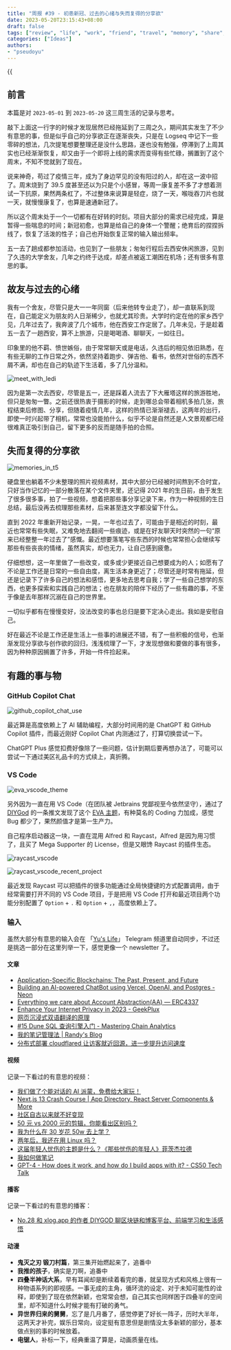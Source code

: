 ```yaml
---
title: "周报 #39 - 初患新冠、过去的心绪与失而复得的分享欲"
date: 2023-05-20T23:15:43+08:00
draft: false
tags: ["review", "life", "work", "friend", "travel", "memory", "share", "writing", "raycast", "vscode"]
categories: ["Ideas"]
authors:
- "pseudoyu"
---
```


{{<audio src="audios/here_after_us.mp3" caption="《后来的我们 - 五月天》" >}}

## 前言

本篇是对 `2023-05-01` 到 `2023-05-20` 这三周生活的记录与思考。

敲下上面这一行字的时候才发现居然已经拖延到了三周之久，期间其实发生了不少有意思的事，但是似乎自己的分享欲正在逐渐丧失，只是在 Logseq 中记下一些零碎的想法，几次提笔想要整理还是没什么思路，遂也没有勉强，停滞到了上周其实也已经渐渐恢复，却又由于一个即将上线的需求而变得有些忙碌，搁置到了这个周末，不知不觉就到了现在。

说来神奇，苟过了疫情三年，成为了身边罕见的没有阳过的人，却在这一波中招了。周末烧到了 39.5 度甚至还以为只是个小感冒，等周一康复差不多了才想着测试一下抗原，果然两条杠了，不过整体来说算是轻症，烧了一天，喉咙吞刀片也就一天，就慢慢康复了，也算是速通新冠了。

所以这个周末处于一个一切都有在好转的时刻。项目大部分的需求已经完成，算是暂得一些喘息的时间；新冠初愈，也算是给自己的身体一个警醒；绝育后的捏捏拆线了，恢复了活泼的性子；自己也开始恢复正常的输入输出频率。

五一去了趟成都参加活动，也见到了一些朋友；匆匆行程后去西安休闲旅游，见到了久违的大学舍友，几年之约终于达成，却差点被返工潮困在机场；还有很多有意思的事。

## 故友与过去的心绪

我有一个舍友，尽管只是大一一年同窗（后来他转专业走了），却一直联系到现在，自己能定义为朋友的人日渐稀少，也就尤其珍贵。大学时约定在他的家乡西宁见，几年过去了，我奔波了几个城市，他在西安工作定居了。几年未见，于是趁着五一去了一趟西安，算不上旅游，只是喝喝酒、聊聊天，一如往日。

印象里的他不羁、愤世嫉俗，由于常常聊天或是电话，久违后的相见依旧熟悉，在有些无聊的工作日常之外，依然坚持着跑步、弹吉他、看书，依然对世俗的东西不屑不满，却也在自己的轨迹下生活着，多了几分温和。

![meet_with_ledi](https://image.pseudoyu.com/images/meet_with_ledi.jpg)

因为是第一次去西安，尽管是五一，还是踩着人流去了下大雁塔这样的旅游胜地，但只是匆匆一瞥。之前还很热衷于摄影的时候，走到哪总会带着相机多拍几张，旅程结束后修图、分享，但随着疫情几年，这样的热情已渐渐褪去，这两年的出行，即使一时兴起带了相机，常常也没能拍什么，似乎不论是自然还是人文景观都已经很难真正吸引到自己，留下更多的反而是随手拍的合照。

## 失而复得的分享欲

![memories_in_t5](https://image.pseudoyu.com/images/memories_in_t5.png)

硬盘里也躺着不少未整理的照片视频素材，其中大部分已经被时间熬到不合时宜，只好当作记忆的一部分散落在某个文件夹里，还记得 2021 年的生日前，由于发生了很多很多事，拍了一些视频，想着把那些事分享记录下来，作为一种视频的生日总结，最后没再去梳理那些素材，后来甚至连文字都没留下什么。

直到 2022 年重新开始记录，一晃，一年也过去了，可能由于是相近的时刻，最近也常常有些失眠，又难免地去翻阅一些痕迹，或是在好友聊天时突然的一句“原来已经整整一年过去了”感慨。最近想要落笔写些东西的时候也常常担心会继续写那些有些丧丧的情绪，虽然真实，却也无力，让自己感到疲惫。

仔细想想，这一年里做了一些改变，或多或少更接近自己想要成为的人；如愿有了不论是工作还是日常的一些自由度，离生活本身更近了；尽管还是时常有拖延，但还是记录下了许多自己的想法和感悟，更多地去思考自我；学了一些自己想学的东西，也更多探索和实践自己的想法；也在朋友的陪伴下经历了一些有趣的事，不至于像是去年那样沉溺在自己的世界里。

一切似乎都有在慢慢变好，没法改变的事也总归是要下定决心走出。我如是安慰自己。

好在最近不论是工作还是生活上一些事的进展还不错，有了一些积极的信号，也渐渐发现分享欲与创作欲的回归，浅浅梳理了一下，才发现想做和要做的事有很多，因为种种原因搁置了许多，开始一件件捡起来。

## 有趣的事与物

### GitHub Copilot Chat

![github_copilot_chat_use](https://image.pseudoyu.com/images/github_copilot_chat_use.png)

最近算是高度依赖上了 AI 辅助编程，大部分时间用的是 ChatGPT 和 GitHub Copilot 插件，而最近刚好 Copilot Chat 内测通过了，打算切换尝试一下。

ChatGPT Plus 感觉扣费好像除了一些问题，估计到期后要再想办法了，可能可以尝试一下通过美区礼品卡的方式续上，真折腾。

### VS Code

![eva_vscode_theme](https://image.pseudoyu.com/images/eva_vscode_theme.png)

另外因为一直在用 VS Code（在团队被 Jetbrains 党鄙视至今依然坚守），通过了 [DIYGod](https://twitter.com/DIYgod) 的一条推文发现了这个 [EVA 主题](https://marketplace.visualstudio.com/items?itemName=RuDevIO.evangelion-theme)，有种莫名的 Coding 力加成，感觉 Bug 都少了，果然颜值才是第一生产力。

自己程序启动器这一块，一直在混用 Alfred 和 Raycast，Alfred 是因为用习惯了，且买了 Mega Supporter 的 License，但是又眼馋 Raycast 的插件生态。

![raycast_vscode](https://image.pseudoyu.com/images/raycast_vscode.png)

![raycast_vscode_recent_project](https://image.pseudoyu.com/images/raycast_vscode_recent_project.png)

最近发现 Raycast 可以把插件的很多功能通过全局快捷键的方式配置调用，由于经常需要打开不同的 VS Code 项目，于是把用 VS Code 打开和最近项目两个功能分别配置了 `Option` + `.` 和 `Option` + `,`，高度依赖上了。

### 输入

虽然大部分有意思的输入会在 「[Yu's Life](https://t.me/pseudoyulife)」 Telegram 频道里自动同步，不过还是挑选一部分在这里列举一下，感觉更像一个 newsletter 了。

#### 文章

- [Application-Specific Blockchains: The Past, Present, and Future](https://medium.com/1kxnetwork/application-specific-blockchains-9a36511c832)
- [Building an AI-powered ChatBot using Vercel, OpenAI, and Postgres - Neon](https://neon.tech/blog/building-an-ai-powered-chatbot-using-vercel-openai-and-postgres)
- [Everything we care about Account Abstraction\(AA\) — ERC4337](https://medium.com/@poporuii/should-we-bullish-on-account-abstraction-aa-and-how-to-evaluate-erc4337-5f15e30507e)
- [Enhance Your Internet Privacy in 2023 - GeekPlux](https://geekplux.com/posts/internet-privacy)
- [网页沉浸式双语翻译的原理](https://manateelazycat.github.io/emacs/eaf/2023/05/06/the-principle-of-immersive-translation.html)
- [\#15 Dune SQL 查询引擎入门 - Mastering Chain Analytics](https://sixdegreelab.gitbook.io/mastering-chain-analytics/zhong-ji-jiao-cheng/11_dune_sql)
- [我的笔记管理法 | Randy's Blog](https://lutaonan.com/blog/how-do-i-take-note/)
- [分布式部署 cloudflared 让访客就近回源，进一步提升访问速度](https://nova.moe/cloudflared-distributed/)

#### 视频

记录一下看过的有意思的视频：

- [我们做了个能对话的 AI 派蒙，免费给大家玩！](https://www.youtube.com/watch?v=8gd_WtBPxaw)
- [Next.js 13 Crash Course | App Directory, React Server Components & More](https://www.youtube.com/watch?v=Y6KDk5iyrYE)
- [社区自古以来就不好变现](https://www.bilibili.com/video/BV1cs4y1372B)
- [50 元 vs 2000 元的剪辑，你能看出区别吗？](https://www.bilibili.com/video/BV18a4y1g7xc)
- [我为什么在 30 岁花 50w 去上学？](https://www.bilibili.com/video/BV1Gg4y1L7ah)
- [两年后，我还在用 Linux 吗？](https://www.bilibili.com/video/BV1zc411T7j7)
- [这届年轻人忧伤的主题是什么？《那些忧伤的年轻人》菲茨杰拉德](https://www.bilibili.com/video/BV1FP411S7fo)
- [我如何做笔记](https://www.youtube.com/watch?v=kgmdIFNu0Qk)
- [GPT-4 - How does it work, and how do I build apps with it? - CS50 Tech Talk](https://www.youtube.com/watch?v=vw-KWfKwvTQ)

#### 播客

记录一下看过的有意思的播客：

- [No.28 和 xlog.app 的作者 DIYGOD 聊区块链和博客平台、前端学习和生活感悟](https://www.listennotes.com/e/7035b7b7f57f4413b016526bd4a72b2f)

#### 动漫

- **鬼灭之刃 锻刀村篇**，第三集开始燃起来了，追番中
- **我推的孩子**，确实是刀啊，追番中
- **四叠半神话大系**，早有耳闻却是断续着看完的番，就呈现方式和风格上很有一种物语系列的即视感。一事无成的主角，循环流的设定、对于未知可能性的诠释，即使到了现在依然新颖，也常常会想，自己其实也同样困于四叠半的空间里，却不知道什么时候才能有打破的勇气。
- **异世界归来的舅舅**，忘了是几月番了，感觉停更了好长一阵子，历时大半年，这两天才补完，娱乐日常向，设定挺有意思但是剧情没太多新颖的部分，基本做点别的事的时候放着。
- **电锯人**，补标一下，经典重温了算是，动画质量在线。

